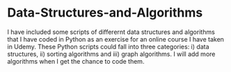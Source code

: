 # Data-Structures-and-Algorithms

I have included some scripts of differernt data structures and algorithms that I have coded in Python as an exercise for an online course I have taken in Udemy. These Python scripts could fall into three categories: i) data structures, ii) sorting algorithms and iii) graph algorithms. I will add more algorithms when I get the chance to code them.
